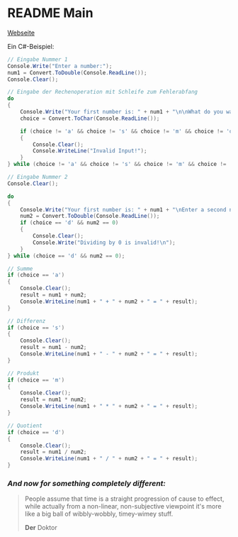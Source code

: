 # README Main
[Webseite](https://janniklas-krueger.github.io)

Ein C#-Beispiel:
``` csharp
// Eingabe Nummer 1
Console.Write("Enter a number:");
num1 = Convert.ToDouble(Console.ReadLine());
Console.Clear();

// Eingabe der Rechenoperation mit Schleife zum Fehlerabfang
do
{
    Console.Write("Your first number is: " + num1 + "\n\nWhat do you want to do?\nadd\t\t(a)\nsubstract\t(s)\nmultiply\t(m)\ndivide\t\t(d)");
    choice = Convert.ToChar(Console.ReadLine());

    if (choice != 'a' && choice != 's' && choice != 'm' && choice != 'd')
    {
        Console.Clear();
        Console.WriteLine("Invalid Input!");
    }
} while (choice != 'a' && choice != 's' && choice != 'm' && choice != 'd');

// Eingabe Nummer 2
Console.Clear();

do
{
    Console.Write("Your first number is: " + num1 + "\nEnter a second number:");
    num2 = Convert.ToDouble(Console.ReadLine());
    if (choice == 'd' && num2 == 0)
    {
        Console.Clear();
        Console.Write("Dividing by 0 is invalid!\n");
    }
} while (choice == 'd' && num2 == 0);

// Summe
if (choice == 'a')
{
    Console.Clear();
    result = num1 + num2;
    Console.WriteLine(num1 + " + " + num2 + " = " + result);
}

// Differenz
if (choice == 's')
{
    Console.Clear();
    result = num1 - num2;
    Console.WriteLine(num1 + " - " + num2 + " = " + result);
}

// Produkt
if (choice == 'm')
{
    Console.Clear();
    result = num1 * num2;
    Console.WriteLine(num1 + " * " + num2 + " = " + result);
}

// Quotient
if (choice == 'd')
{
    Console.Clear();
    result = num1 / num2;
    Console.WriteLine(num1 + " / " + num2 + " = " + result);
}
```

### *And now for something completely different:*
> People assume that time is a straight progression of cause to effect, while actually from a non-linear, non-subjective viewpoint it's more like a big ball of wibbly-wobbly, timey-wimey stuff.
>
>  __Der__ Doktor

